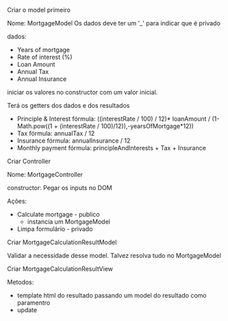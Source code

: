 

Criar o model primeiro

Nome: MortgageModel
  Os dados deve ter um '_' para indicar que é privado

  dados:
  - Years of mortgage
  - Rate of interest (%)
  - Loan Amount
  - Annual Tax
  - Annual Insurance

  iniciar os valores no constructor com um valor inicial.

  Terá os getters dos dados e dos resultados
  - Principle & Interest
    fórmula: 
    ((interestRate / 100) / 12)* loanAmount / (1-Math.pow((1 + (interestRate / 100)/12)),-yearsOfMortgage*12))
  - Tax
    fórmula: annualTax / 12
  - Insurance
    fórmula: annualInsurance / 12
  - Monthly payment
    fórmula: principleAndInterests + Tax + Insurance

Criar Controller

  Nome: MortgageController

  constructor:
  Pegar os inputs no DOM

  Ações:
  - Calculate mortgage - publico
    - instancia um MortgageModel
  - Limpa formulário - privado

Criar MortgageCalculationResultModel

  Validar a necessidade desse model. Talvez resolva tudo no MortgageModel

Criar MortgageCalculationResultView 

  Metodos:
  - template
    html do resultado
    passando um model do resultado como paramentro
  - update




